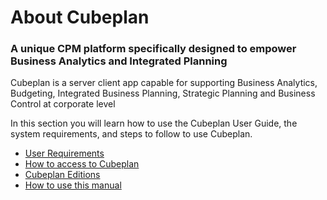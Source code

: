 # About Cubeplan
### A unique CPM platform specifically designed to empower Business Analytics and Integrated Planning
Cubeplan is a server client app capable for supporting Business Analytics, Budgeting, Integrated Business Planning, Strategic Planning and Business Control at corporate level

In this section you will learn how to use the Cubeplan User Guide, the system requirements, and steps to follow to use Cubeplan.
-   [User Requirements](http://www.cubeplat.com:8081/wiki/knowledge-base/about-cubeplan/#User_Requirements)
-   [How to access to Cubeplan](http://www.cubeplat.com:8081/wiki/knowledge-base/about-cubeplan/#How_to_access_Cubeplan)
-   [Cubeplan Editions](http://www.cubeplat.com:8081/wiki/knowledge-base/about-cubeplan/#Cubeplan_editing)
-   [How to use this manual](http://www.cubeplat.com:8081/wiki/knowledge-base/about-cubeplan/#How_to_use_the_Knowledge_Base)

<!--stackedit_data:
eyJoaXN0b3J5IjpbNTkxNjA3MzA3LC0xNzk0Mjg3NjE4XX0=
-->